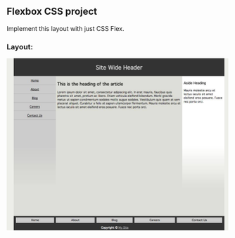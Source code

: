 ## Flexbox CSS project

Implement this layout with just CSS Flex.

### Layout:
![FlexBox](./img/flex-layout.jpg "CSS FlexBox")


